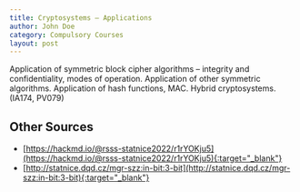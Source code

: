 ```yaml
---
title: Cryptosystems – Applications
author: John Doe
category: Compulsory Courses
layout: post
---
```


Application of symmetric block cipher algorithms – integrity and confidentiality, modes of operation. Application of other symmetric algorithms. Application of hash functions, MAC. Hybrid cryptosystems. (IA174, PV079)

## Other Sources
- [https://hackmd.io/@rsss-statnice2022/r1rYOKju5](https://hackmd.io/@rsss-statnice2022/r1rYOKju5){:target="_blank"}
- [http://statnice.dqd.cz/mgr-szz:in-bit:3-bit](http://statnice.dqd.cz/mgr-szz:in-bit:3-bit){:target="_blank"}
